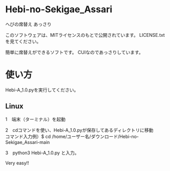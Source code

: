 # Hebi-no-Sekigae_Assari
へびの席替え あっさり

このソフトウェアは、MITライセンスのもとで公開されています。
LICENSE.txtを見てください。

簡単に席替えができるソフトです。
CUIなのであっさりしています。

<h1>使い方</h1>
  <p>Hebi-A_1.0.pyを実行してください。</p>
    <h2>Linux</h2>
      <p>1　端末（ターミナル）を起動</p>
      <p>2　cdコマンドを使い、Hebi-A_1.0.pyが保存してあるディレクトリに移動<br>コマンド入力例）$ cd /home/ユーザー名/ダウンロード/Hebi-no-Sekigae_Assari-main </p>
      <p>3　python3 Hebi-A_1.0.py と入力。</p>
      <p>Very easy!!</p>
      
